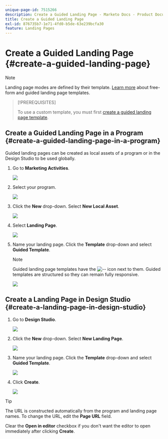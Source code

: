 ```yaml
---
unique-page-id: 7515266
description: Create a Guided Landing Page - Marketo Docs - Product Documentation
title: Create a Guided Landing Page
exl-id: 876735b7-1e71-4fd0-b5de-63e239bcfa30
feature: Landing Pages
---
```

# Create a Guided Landing Page {#create-a-guided-landing-page}

>[!NOTE]
>
>Landing page modes are defined by their template. [Learn more](/help/marketo/product-docs/demand-generation/landing-pages/understanding-landing-pages/understanding-free-form-vs-guided-landing-pages.md) about free-form and guided landing page templates.

>[!PREREQUISITES]
>
>To use a custom template, you must first [create a guided landing page template](/help/marketo/product-docs/demand-generation/landing-pages/landing-page-templates/create-a-guided-landing-page-template.md).

## Create a Guided Landing Page in a Program {#create-a-guided-landing-page-in-a-program}

Guided landing pages can be created as local assets of a program or in the Design Studio to be used globally.

1. Go to **Marketing Activities**.

   ![](assets/one-1.png)

1. Select your program.

   ![](assets/image2015-5-26-9-3a24-3a2.png)

1. Click the **New** drop-down. Select **New Local Asset**.

   ![](assets/image2015-5-26-9-3a25-3a36.png)

1. Select **Landing Page**.

   ![](assets/four.png)

1. Name your landing page. Click the **Template** drop-down and select **Guided Template**.

   >[!NOTE]
   >
   >Guided landing page templates have the ![--](assets/image2015-5-26-9-3a26-3a51.png) icon next to them. Guided templates are structured so they can remain fully responsive.

   ![](assets/image2015-5-24-15-3a47-3a56.png)

## Create a Landing Page in Design Studio {#create-a-landing-page-in-design-studio}

1. Go to **Design Studio**.

   ![](assets/six.png)

1. Click the **New** drop-down. Select **New Landing Page**.

   ![](assets/seven.png)

1. Name your landing page. Click the **Template** drop-down and select **Guided Template**.

   ![](assets/image2015-5-26-9-3a27-3a34.png)

1. Click **Create**.

   ![](assets/image2015-5-26-9-3a28-3a8.png)

>[!TIP]
>
>The URL is constructed automatically from the program and landing page names. To change the URL, edit the **Page URL** field.
>
>Clear the **Open in editor** checkbox if you don't want the editor to open immediately after clicking **Create**.
